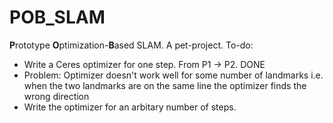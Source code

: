 # POB_SLAM
**P**rototype **O**ptimization-**B**ased SLAM. A pet-project.
To-do:
 - Write a Ceres optimizer for one step. From P1 -> P2. DONE
  - Problem: Optimizer doesn't work well for some number of landmarks i.e. when the two landmarks are on the same line the optimizer finds the wrong direction 
 - Write the optimizer for an arbitary number of steps. 
